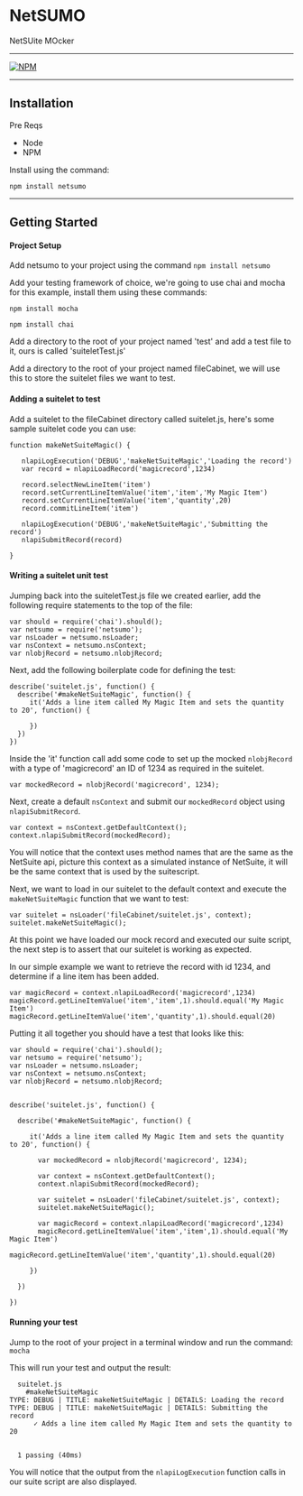 # NetSUMO #

NetSUite MOcker

__________________

[![NPM](https://nodei.co/npm/netsumo.png)](https://nodei.co/npm/netsumo/)

__________________

## Installation ##

Pre Reqs

* Node
* NPM

Install using the command:


`npm install netsumo`

________________

## Getting Started ##

#### Project Setup ####
Add netsumo to your project using the command `npm install netsumo`

Add your testing framework of choice, we're going to use chai and mocha for this example, install them using these commands:

`npm install mocha`

`npm install chai`

Add a directory to the root of your project named 'test' and add a test file to it, ours is called 'suiteletTest.js'

Add a directory to the root of your project named fileCabinet, we will use this to store the suitelet files we want to test.

#### Adding a suitelet to test ####

Add a suitelet to the fileCabinet directory called suitelet.js, here's some sample suitelet code you can use:

    function makeNetSuiteMagic() {

       nlapiLogExecution('DEBUG','makeNetSuiteMagic','Loading the record')
       var record = nlapiLoadRecord('magicrecord',1234)

       record.selectNewLineItem('item')
       record.setCurrentLineItemValue('item','item','My Magic Item')
       record.setCurrentLineItemValue('item','quantity',20)
       record.commitLineItem('item')

       nlapiLogExecution('DEBUG','makeNetSuiteMagic','Submitting the record')
       nlapiSubmitRecord(record)

    }

#### Writing a suitelet unit test ####

Jumping back into the suiteletTest.js file we created earlier, add the following require statements to the top of the file:

    var should = require('chai').should();
    var netsumo = require('netsumo');
    var nsLoader = netsumo.nsLoader;
    var nsContext = netsumo.nsContext;
    var nlobjRecord = netsumo.nlobjRecord;

Next, add the following boilerplate code for defining the test:

    describe('suitelet.js', function() {
      describe('#makeNetSuiteMagic', function() {
         it('Adds a line item called My Magic Item and sets the quantity to 20', function() {

         })
      })
    })

Inside the 'it' function call add some code to set up the mocked `nlobjRecord` with a type of 'magicrecord' an ID of 1234 as required in the suitelet.

    var mockedRecord = nlobjRecord('magicrecord', 1234);

Next, create a default `nsContext` and submit our `mockedRecord` object using `nlapiSubmitRecord`.

    var context = nsContext.getDefaultContext();
    context.nlapiSubmitRecord(mockedRecord);

You will notice that the context uses method names that are the same as the NetSuite api, picture this context as a simulated instance of NetSuite, it will be the same context that is used by the suitescript.

Next, we want to load in our suitelet to the default context and execute the `makeNetSuiteMagic` function that we want to test:

    var suitelet = nsLoader('fileCabinet/suitelet.js', context);
    suitelet.makeNetSuiteMagic();

At this point we have loaded our mock record and executed our suite script, the next step is to assert that our suitelet is working as expected.

In our simple example we want to retrieve the record with id 1234, and determine if a line item has been added.

    var magicRecord = context.nlapiLoadRecord('magicrecord',1234)
    magicRecord.getLineItemValue('item','item',1).should.equal('My Magic Item')
    magicRecord.getLineItemValue('item','quantity',1).should.equal(20)

Putting it all together you should have a test that looks like this:

    var should = require('chai').should();
    var netsumo = require('netsumo');
    var nsLoader = netsumo.nsLoader;
    var nsContext = netsumo.nsContext;
    var nlobjRecord = netsumo.nlobjRecord;


    describe('suitelet.js', function() {

      describe('#makeNetSuiteMagic', function() {

         it('Adds a line item called My Magic Item and sets the quantity to 20', function() {

           var mockedRecord = nlobjRecord('magicrecord', 1234);

           var context = nsContext.getDefaultContext();
           context.nlapiSubmitRecord(mockedRecord);

           var suitelet = nsLoader('fileCabinet/suitelet.js', context);
           suitelet.makeNetSuiteMagic();

           var magicRecord = context.nlapiLoadRecord('magicrecord',1234)
           magicRecord.getLineItemValue('item','item',1).should.equal('My Magic Item')
           magicRecord.getLineItemValue('item','quantity',1).should.equal(20)

         })

      })

    })

#### Running your test ####

Jump to the root of your project in a terminal window and run the command: `mocha`

This will run your test and output the result:



      suitelet.js
        #makeNetSuiteMagic
    TYPE: DEBUG | TITLE: makeNetSuiteMagic | DETAILS: Loading the record
    TYPE: DEBUG | TITLE: makeNetSuiteMagic | DETAILS: Submitting the record
          ✓ Adds a line item called My Magic Item and sets the quantity to 20


      1 passing (40ms)

You will notice that the output from the `nlapiLogExecution` function calls in our suite script are also displayed.

 
